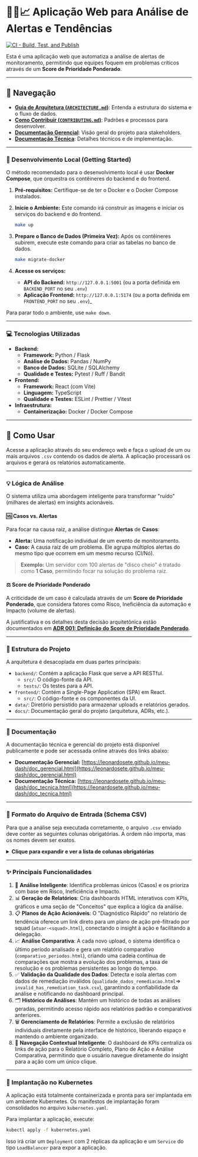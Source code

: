 # 🕵️‍♂️📈 Aplicação Web para Análise de Alertas e Tendências

[![CI - Build, Test, and Publish](https://github.com/leonardosete/meu-dash/actions/workflows/ci.yml/badge.svg)](https://github.com/leonardosete/meu-dash/actions/workflows/ci.yml)

Esta é uma aplicação web que automatiza a análise de alertas de monitoramento, permitindo que equipes foquem em problemas críticos através de um **Score de Prioridade Ponderado**.

---

## 🧭 Navegação

- **[Guia de Arquitetura (`ARCHITECTURE.md`)](./ARCHITECTURE.md)**: Entenda a estrutura do sistema e o fluxo de dados.
- **[Como Contribuir (`CONTRIBUTING.md`)](./CONTRIBUTING.md)**: Padrões e processos para desenvolver.
- **[Documentação Gerencial](https://leonardosete.github.io/meu-dash/doc_gerencial.html)**: Visão geral do projeto para stakeholders.
- **[Documentação Técnica](https://leonardosete.github.io/meu-dash/doc_tecnica.html)**: Detalhes técnicos e de implementação.

---

### 🚀 Desenvolvimento Local (Getting Started)

O método recomendado para o desenvolvimento local é usar **Docker Compose**, que orquestra os contêineres do backend e do frontend.

1. **Pré-requisitos:** Certifique-se de ter o Docker e o Docker Compose instalados.

2. **Inicie o Ambiente:**
   Este comando irá construir as imagens e iniciar os serviços do backend e do frontend.

   ```bash
   make up
   ```

3. **Prepare o Banco de Dados (Primeira Vez):**
   Após os contêineres subirem, execute este comando para criar as tabelas no banco de dados.

   ```bash
   make migrate-docker
   ```

4. **Acesse os serviços:**
   - **API do Backend:** `http://127.0.0.1:5001` (ou a porta definida em `BACKEND_PORT` no seu `.env`)
   - **Aplicação Frontend:** `http://127.0.0.1:5174` (ou a porta definida em `FRONTEND_PORT` no seu `.env`)_

Para parar todo o ambiente, use `make down`.

---

### 💻 Tecnologias Utilizadas

- **Backend:**
  - **Framework:** Python / Flask
  - **Análise de Dados:** Pandas / NumPy
  - **Banco de Dados:** SQLite / SQLAlchemy
  - **Qualidade e Testes:** Pytest / Ruff / Bandit
- **Frontend:**
  - **Framework:** React (com Vite)
  - **Linguagem:** TypeScript
  - **Qualidade e Testes:** ESLint / Prettier / Vitest
- **Infraestrutura:**
  - **Containerização:** Docker / Docker Compose

---

## 🚀 Como Usar

Acesse a aplicação através do seu endereço web e faça o upload de um ou mais arquivos `.csv` contendo os dados de alerta. A aplicação processará os arquivos e gerará os relatórios automaticamente.

---

### 💡 Lógica de Análise

O sistema utiliza uma abordagem inteligente para transformar "ruído" (milhares de alertas) em insights acionáveis.

#### 🆚 Casos vs. Alertas

Para focar na causa raiz, a análise distingue **Alertas** de **Casos**:

- **Alerta:** Uma notificação individual de um evento de monitoramento.
- **Caso:** A causa raiz de um problema. Ele agrupa múltiplos alertas do mesmo tipo que ocorrem em um mesmo recurso (CI/Nó).

> **Exemplo:** Um servidor com 100 alertas de "disco cheio" é tratado como **1 Caso**, permitindo focar na solução do problema raiz.

#### ⚖️ Score de Prioridade Ponderado

A criticidade de um caso é calculada através de um **Score de Prioridade Ponderado**, que considera fatores como Risco, Ineficiência da automação e Impacto (volume de alertas).

A justificativa e os detalhes desta decisão arquitetônica estão documentados em **[ADR 001: Definição do Score de Prioridade Ponderado](./docs/adrs/001-definicao-do-score-de-prioridade.md)**.

---

### 📁 Estrutura do Projeto

A arquitetura é desacoplada em duas partes principais:

- `backend/`: Contém a aplicação Flask que serve a API RESTful.
  - `src/`: O código-fonte da API.
  - `tests/`: Os testes para a API.
- `frontend/`: Contém a Single-Page Application (SPA) em React.
  - `src/`: O código-fonte e os componentes da UI.
- `data/`: Diretório persistido para armazenar uploads e relatórios gerados.
- `docs/`: Documentação geral do projeto (arquitetura, ADRs, etc.).

---

### 📖 Documentação

A documentação técnica e gerencial do projeto está disponível publicamente e pode ser acessada online através dos links abaixo:

- **Documentação Gerencial:** [https://leonardosete.github.io/meu-dash/doc_gerencial.html](https://leonardosete.github.io/meu-dash/doc_gerencial.html)
- **Documentação Técnica:** [https://leonardosete.github.io/meu-dash/doc_tecnica.html](https://leonardosete.github.io/meu-dash/doc_tecnica.html)

---

### 📄 Formato do Arquivo de Entrada (Schema CSV)

Para que a análise seja executada corretamente, o arquivo `.csv` enviado deve conter as seguintes colunas obrigatórias. A ordem não importa, mas os nomes devem ser exatos.

<details>
<summary><strong>Clique para expandir e ver a lista de colunas obrigatórias</strong></summary>

```
- sys_created_on
- number
- short_description
- severity
- node
- cmdb_ci
- assignment_group
- source
- sn_priority_group
- state
- sys_id
- u_closed_date
- metric_name
- message_key
- Pilar
- tasks_count
- tasks_numbers
- tasks_status
- has_remediation_task
- alert_found
```

</details>

---

### ✨ Principais Funcionalidades

1. 🧠 **Análise Inteligente**: Identifica problemas únicos (Casos) e os prioriza com base em Risco, Ineficiência e Impacto.
2. 📊 **Geração de Relatórios**: Cria dashboards HTML interativos com KPIs, gráficos e uma seção de "Conceitos" que explica a lógica da análise.
3. 📋 **Planos de Ação Acionáveis**: O "Diagnóstico Rápido" no relatório de tendência oferece um link direto para um plano de ação pré-filtrado por squad (`atuar-<squad>.html`), conectando o insight à ação e facilitando a delegação.
4. 📈 **Análise Comparativa**: A cada novo upload, o sistema identifica o último período analisado e gera um relatório comparativo (`comparativo_periodos.html`), criando uma cadeia contínua de comparações que mostra a evolução dos problemas, a taxa de resolução e os problemas persistentes ao longo do tempo.
5. ✅ **Validação da Qualidade dos Dados**: Detecta e isola alertas com dados de remediação inválidos (`qualidade_dados_remediacao.html`=> `invalid_has_remediation_task.csv`), garantindo a confiabilidade da análise e notificando no dashboard principal.
6. 🗂️ **Histórico de Análises**: Mantém um histórico de todas as análises geradas, permitindo acesso rápido aos relatórios padrão e comparativos anteriores.
7. 🗑️ **Gerenciamento de Relatórios**: Permite a exclusão de relatórios individuais diretamente pela interface de histórico, liberando espaço e mantendo o ambiente organizado.
8. 🧠 **Navegação Contextual Inteligente**: O dashboard de KPIs centraliza os links de ação para o Relatório Completo, Plano de Ação e Análise Comparativa, permitindo que o usuário navegue diretamente do insight para a ação com um único clique.

---

### 🐳 Implantação no Kubernetes

A aplicação está totalmente containerizada e pronta para ser implantada em um ambiente Kubernetes. Os manifestos de implantação foram consolidados no arquivo `kubernetes.yaml`.

Para implantar a aplicação, execute:

```bash
kubectl apply -f kubernetes.yaml
```

Isso irá criar um `Deployment` com 2 réplicas da aplicação e um `Service` do tipo `LoadBalancer` para expor a aplicação.
